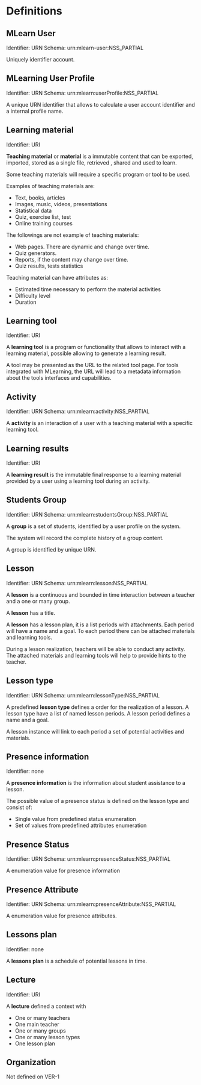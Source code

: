 Definitions
===========

MLearn User
-----------

Identifier: URN
Schema: urn:mlearn-user:NSS_PARTIAL

Uniquely identifier account.

MLearning User Profile
----------------------

Identifier: URN
Schema: urn:mlearn:userProfile:NSS_PARTIAL

A unique URN identifier that allows to calculate a user account identifier and a internal profile name.  

Learning material
-----------------

Identifier: URI

**Teaching material** or **material** is a immutable content that can be exported, imported, stored as a single file, retrieved , shared and used to learn.

Some teaching materials will require a specific program or tool to be used.

Examples of teaching materials are:

 - Text, books, articles
 - Images, music, videos, presentations
 - Statistical data
 - Quiz, exercise list, test
 - Online training courses

The followings are not example of teaching materials:

 - Web pages. There are dynamic and change over time.
 - Quiz generators.
 - Reports, if the content may change over time.
 - Quiz results, tests statistics

 
Teaching material can have attributes as:
 - Estimated time necessary to perform the material activities
 - Difficulty level
 - Duration

Learning tool
-------------

Identifier: URI

A **learning tool** is a program or functionality that allows to interact with a learning material, possible allowing to generate a learning result.

A tool may be presented as the URL to the related tool page. For tools integrated with MLearning, the URL will lead to a metadata information about the tools interfaces and capabilities. 

Activity
--------

Identifier: URN
Schema: urn:mlearn:activity:NSS_PARTIAL

A **activity** is an interaction of a user with a teaching material with a specific learning tool.

 
Learning results
----------------

Identifier: URI

A **learning result** is the immutable final response to a learning material provided by a user using a learning tool during an activity.

Students Group
--------------

Identifier: URN
Schema: urn:mlearn:studentsGroup:NSS_PARTIAL

A **group** is a set of students, identified by a user profile on the system.

The system will record the complete history of a group content.

A group is identified by unique URN.

Lesson
------

Identifier: URN
Schema: urn:mlearn:lesson:NSS_PARTIAL

A **lesson** is a continuous and bounded in time interaction between a teacher and a one or many group.

A **lesson** has a title.

A **lesson** has a lesson plan, it is a list periods with attachments.
Each period will have a name and a goal.
To each period there can be attached materials and learning tools.

During a lesson realization, teachers will be able to conduct any activity. 
The attached materials and learning tools will help to provide hints to the teacher. 

Lesson type
-----------

Identifier: URN
Schema: urn:mlearn:lessonType:NSS_PARTIAL

A predefined **lesson type** defines a order for the realization of a lesson. 
A lesson type have a list of named lesson periods.
A lesson period defines a name and a goal.

A lesson instance will link to each period a set of potential activities and materials.

Presence information
--------------------

Identifier: none

A **presence information** is the information about student assistance to a lesson.

The possible value of a presence status is defined on the lesson type and consist of:
- Single value from predefined status enumeration
- Set of values from predefined attributes enumeration

Presence Status
---------------

Identifier: URN
Schema: urn:mlearn:presenceStatus:NSS_PARTIAL

A enumeration value for presence information

Presence Attribute
---------------

Identifier: URN
Schema: urn:mlearn:presenceAttribute:NSS_PARTIAL

A enumeration value for presence attributes.

Lessons plan
-----------

Identifier: none

A **lessons plan** is a schedule of potential lessons in time.

Lecture
-------

Identifier: URI

A **lecture** defined a context with
 - One or many teachers
 - One main teacher
 - One or many groups
 - One or many lesson types
 - One lesson plan

Organization
------------

Not defined on VER-1